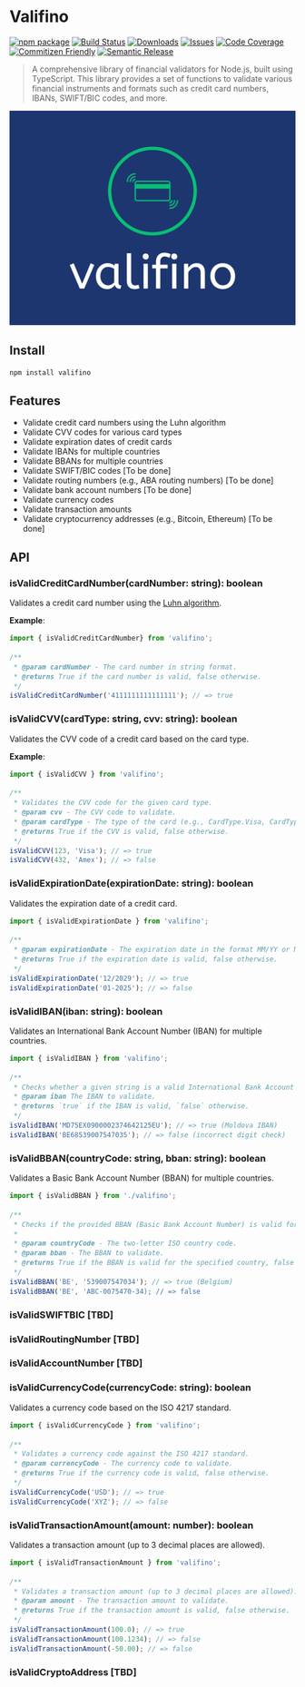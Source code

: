 # Valifino

[![npm package][npm-img]][npm-url]
[![Build Status][build-img]][build-url]
[![Downloads][downloads-img]][downloads-url]
[![Issues][issues-img]][issues-url]
[![Code Coverage][codecov-img]][codecov-url]
[![Commitizen Friendly][commitizen-img]][commitizen-url]
[![Semantic Release][semantic-release-img]][semantic-release-url]

> A comprehensive library of financial validators for Node.js, built using TypeScript. This library provides a set of functions to validate various financial instruments and formats such as credit card numbers, IBANs, SWIFT/BIC codes, and more.

![Valifino](./images/logo.png)

## Install

```bash
npm install valifino
```

## Features

- Validate credit card numbers using the Luhn algorithm
- Validate CVV codes for various card types
- Validate expiration dates of credit cards
- Validate IBANs for multiple countries
- Validate BBANs for multiple countries
- Validate SWIFT/BIC codes [To be done]
- Validate routing numbers (e.g., ABA routing numbers) [To be done]
- Validate bank account numbers [To be done]
- Validate currency codes
- Validate transaction amounts
- Validate cryptocurrency addresses (e.g., Bitcoin, Ethereum) [To be done]

## API

### isValidCreditCardNumber(cardNumber: string): boolean

Validates a credit card number using the [Luhn algorithm](https://en.wikipedia.org/wiki/Luhn_algorithm).

**Example**:
```ts
import { isValidCreditCardNumber} from 'valifino';

/**
 * @param cardNumber - The card number in string format.
 * @returns True if the card number is valid, false otherwise.
 */
isValidCreditCardNumber('4111111111111111'); // => true
```

### isValidCVV(cardType: string, cvv: string): boolean

Validates the CVV code of a credit card based on the card type.

**Example**:
```ts
import { isValidCVV } from 'valifino';

/**
 * Validates the CVV code for the given card type.
 * @param cvv - The CVV code to validate.
 * @param cardType - The type of the card (e.g., CardType.Visa, CardType.MasterCard).
 * @returns True if the CVV is valid, false otherwise.
 */
isValidCVV(123, 'Visa'); // => true
isValidCVV(432, 'Amex'); // => false
```

### isValidExpirationDate(expirationDate: string): boolean

Validates the expiration date of a credit card.

```ts
import { isValidExpirationDate } from 'valifino';

/**
 * @param expirationDate - The expiration date in the format MM/YY or MM/YYYY.
 * @returns True if the expiration date is valid, false otherwise.
 */
isValidExpirationDate('12/2029'); // => true
isValidExpirationDate('01-2025'); // => false
```

### isValidIBAN(iban: string): boolean

Validates an International Bank Account Number (IBAN) for multiple countries.

```ts
import { isValidIBAN } from 'valifino';

/**
 * Checks whether a given string is a valid International Bank Account Number (IBAN).
 * @param iban The IBAN to validate.
 * @returns `true` if the IBAN is valid, `false` otherwise.
 */
isValidIBAN('MD75EX0900002374642125EU'); // => true (Moldova IBAN)
isValidIBAN('BE68539007547035'); // => false (incorrect digit check)
````

### isValidBBAN(countryCode: string, bban: string): boolean

Validates a Basic Bank Account Number (BBAN) for multiple countries.

```ts
import { isValidBBAN } from './valifino';

/**
 * Checks if the provided BBAN (Basic Bank Account Number) is valid for a given country.
 *
 * @param countryCode - The two-letter ISO country code.
 * @param bban - The BBAN to validate.
 * @returns True if the BBAN is valid for the specified country, false otherwise.
 */
isValidBBAN('BE', '539007547034'); // => true (Belgium)
isValidBBAN('BE', 'ABC-0075470-34); // => false
```

### isValidSWIFTBIC [TBD]
### isValidRoutingNumber [TBD]
### isValidAccountNumber [TBD]
### isValidCurrencyCode(currencyCode: string): boolean

Validates a currency code based on the ISO 4217 standard.

```ts
import { isValidCurrencyCode } from 'valifino';

/**
 * Validates a currency code against the ISO 4217 standard.
 * @param currencyCode - The currency code to validate.
 * @returns True if the currency code is valid, false otherwise.
 */
isValidCurrencyCode('USD'); // => true
isValidCurrencyCode('XYZ'); // => false
```

### isValidTransactionAmount(amount: number): boolean

Validates a transaction amount (up to 3 decimal places are allowed).

```ts
import { isValidTransactionAmount } from 'valifino';

/**
 * Validates a transaction amount (up to 3 decimal places are allowed).
 * @param amount - The transaction amount to validate.
 * @returns True if the transaction amount is valid, false otherwise.
 */
isValidTransactionAmount(100.0); // => true
isValidTransactionAmount(100.1234); // => false
isValidTransactionAmount(-50.00); // => false
```

### isValidCryptoAddress [TBD]

[build-img]:https://github.com/aboutml/valifino/actions/workflows/release.yml/badge.svg
[build-url]:https://github.com/aboutml/valifino/actions/workflows/release.yml
[downloads-img]:https://img.shields.io/npm/dt/valifino
[downloads-url]:https://www.npmtrends.com/valifino
[npm-img]:https://img.shields.io/npm/v/valifino
[npm-url]:https://www.npmjs.com/package/valifino
[issues-img]:https://img.shields.io/github/issues/aboutml/valifino
[issues-url]:https://github.com/aboutml/valifino/issues
[codecov-img]:https://codecov.io/gh/aboutml/valifino/branch/main/graph/badge.svg
[codecov-url]:https://codecov.io/gh/aboutml/valifino
[semantic-release-img]:https://img.shields.io/badge/%20%20%F0%9F%93%A6%F0%9F%9A%80-semantic--release-e10079.svg
[semantic-release-url]:https://github.com/semantic-release/semantic-release
[commitizen-img]:https://img.shields.io/badge/commitizen-friendly-brightgreen.svg
[commitizen-url]:http://commitizen.github.io/cz-cli/
